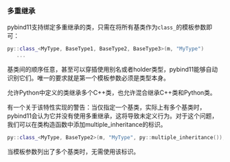### 多重继承

pybind11支持绑定多重继承的类，只需在将所有基类作为`class_`的模板参数即可：

```cpp
py::class_<MyType, BaseType1, BaseType2, BaseType3>(m, "MyType")
   ...
```

基类间的顺序任意，甚至可以穿插使用别名或者holder类型，pybind11能够自动识别它们。唯一的要求就是第一个模板参数必须是类型本身。

允许Python中定义的类继承多个C++类，也允许混合继承C++类和Python类。

有一个关于该特性实现的警告：当仅指定一个基类，实际上有多个基类时，pybind11会认为它并没有使用多重继承，这将导致未定义行为。对于这个问题，我们可以在类构造函数中添加multiple_inheritance的标识。

```cpp
py::class_<MyType, BaseType2>(m, "MyType", py::multiple_inheritance());
```

当模板参数列出了多个基类时，无需使用该标识。
